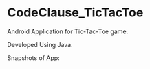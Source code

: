 # CodeClause_TicTacToe
Android Application for Tic-Tac-Toe game.

Developed Using Java.

Snapshots of App:

<img src>
